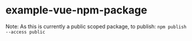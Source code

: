 # example-vue-npm-package

Note: As this is currently a public scoped package, to publish: <code>npm publish --access public</code>
